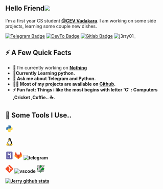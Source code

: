 <h2>Hello Friend<img src="https://raw.githubusercontent.com/MartinHeinz/MartinHeinz/master/wave.gif" width="30px"></h2>
<p>I'm  a first year CS student <strong><a href="https://cev.ac.in/">@CEV Vadakara</a></strong>. I am working on some side projects, learning some couple new dishes.</p>
<p><a href="https://t.me/j3rry01"><img src="https://img.shields.io/badge/-@J3rry01-0290F7?style=flat-square&amp;labelColor=FFFFFF&amp;logo=Telegram&amp;link=https://t.me/j3rry01" alt="Telegram Badge"></a> <a href="https://dev.to/j3rry01"><img src="https://img.shields.io/badge/-@Jerry01-FFFFFF?style=flat-square&amp;labelColor=0A0A0A&amp;logo=dev.to&amp;link=https://dev.to/J3rry01" alt="DevTo Badge"></a> <a href="https://gitlab.com/j3rry01/"><img src="https://img.shields.io/badge/-@J3rry01-380D75?style=flat-square&amp;logo=Gitlab&amp;link=https://gitlab.com/J3rry01/" alt="Gitlab Badge"></a> <img src="https://img.shields.io/badge/J3rry01_-380D75?style=for-the-badge&logo=twitter&logoColor=white;link=https://twitter.com/j3rry01_" alt="j3rry01_" /></a> </p>
<h2>⚡️ A Few Quick Facts</h2>
<ul>
<li>🔭 I’m currently working on <strong><strong><a href="https://github.com/j3rry01v">Nothing</strong></a></li>
<li>🌱Currently Learning <strong> python</strong>.</li>
<li>💬 Ask me about <strong>Telegram and Python</strong>.</li>
<li>👨‍💻 Most of my <strong>projects</strong> are available on <a href="https://github.com/j3rry01v">Github</a>.</li>
<li>⚡ Fun fact: Things i like the most begins with letter 'C' : <strong>Computers ,Cricket ,Coffie..  ☕</strong>.</li>
</ul>
<h2>🚀 Some Tools I Use..</h2>
<p align="left">
<img src="https://raw.githubusercontent.com/devicons/devicon/master/icons/python/python-original.svg" alt="python" width="25" height="25" />

[comment]: <> (<img src="https://raw.githubusercontent.com/devicons/devicon/master/icons/go/go-original.svg" alt="Go" width="25" height="25" />)

[comment]: <> (<img src="https://raw.githubusercontent.com/github/explore/80688e429a7d4ef2fca1e82350fe8e3517d3494d/topics/dart/dart.png" alt="dart" width="25" height="25" />)
<img src="https://raw.githubusercontent.com/devicons/devicon/master/icons/linux/linux-original.svg" alt="linux" width="25" height="25" />

[comment]: <> (<img src="https://upload.wikimedia.org/wikipedia/commons/thumb/3/3e/Manjaro-logo.svg/1024px-Manjaro-logo.svg.png" alt="manjaro linux" width="25" height="25" />)
<img src="https://raw.githubusercontent.com/devicons/devicon/master/icons/heroku/heroku-plain.svg" alt="heroku" width="25" height="25" />
<img src="https://raw.githubusercontent.com/devicons/devicon/master/icons/gitlab/gitlab-original.svg" alt="gitlab" width="25" height="25" />
<img src="https://upload.wikimedia.org/wikipedia/commons/thumb/8/82/Telegram_logo.svg/600px-Telegram_logo.svg.png" alt="telegram" width="25" height="25" />

[comment]: <> (<img src="https://raw.githubusercontent.com/devicons/devicon/master/icons/mongodb/mongodb-original.svg" alt="mongodb" width="25" height="25" />)

[comment]: <> (<img src="https://fishshell.com/assets/img/Terminal_Logo2_CRT_Flat.png" alt="fish-shell" width="25" height="25" />)
<img src="https://raw.githubusercontent.com/devicons/devicon/master/icons/git/git-original.svg" alt="git" width="25" height="25" />
<img src="https://cdn.worldvectorlogo.com/logos/visual-studio-code-1.svg" alt="vscode" width="25" height="25" />
<img src="https://raw.githubusercontent.com/devicons/devicon/master/icons/vim/vim-original.svg" alt="vim" width="25" height="25" />

[comment]: <> (<img src="https://avatars0.githubusercontent.com/u/39539223?s=460&u=f213f82c027815991ef5ad42ae0fdb49e80e22c3&v=4" alt="brave browser" width="25" height="25" />)
</p>

[![Jerry github stats](https://github-readme-stats.vercel.app/api?username=j3rry01v&count_private=true&show_icons=true&theme=algolia)](https://github.com/j3rry01v)
